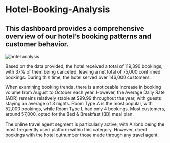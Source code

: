 # Hotel-Booking-Analysis
## This dashboard provides a comprehensive overview of our hotel’s booking patterns and customer behavior.

![hotel analysis](https://github.com/user-attachments/assets/2be8ec49-88fd-4400-829b-f6d1e1cff642)

Based on the data provided, the hotel received a total of 119,390 bookings, with 37% of them being canceled, leaving a net total of 75,000 confirmed bookings. During this time, the hotel served over 146,000 customers.

When examining booking trends, there is a noticeable increase in booking volume from August to October each year. However, the Average Daily Rate (ADR) remains relatively stable at $99.99 throughout the year, with guests staying an average of 3 nights. Room Type A is the most popular, with 52,000 bookings, while Room Type L had only 4 bookings. Most customers, around 57,000, opted for the Bed & Breakfast (BB) meal plan.

The online travel agent segment is particularly active, with Airbnb being the most frequently used platform within this category. However, direct bookings with the hotel outnumber those made through any travel agent.
